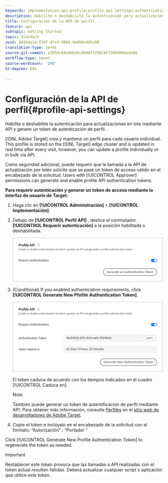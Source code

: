```yaml
---
keywords: implementation;api;profile;profile api settings;authentication token
description: Habilite o deshabilite la autenticación para actualizaciones en lote mediante API y genere un token de autenticación de perfil.
title: Configuración de la API de perfil
feature: api
subtopic: Getting Started
topic: Standard
uuid: 481b4a14-f10f-47cd-988d-9e6b8c4d5c00
translation-type: tm+mt
source-git-commit: e203dc94e9bb34c4090f5795cbf73869808ada88
workflow-type: tm+mt
source-wordcount: '248'
ht-degree: 64%

---
```



# Configuración de la API de perfil{#profile-api-settings}

Habilite o deshabilite la autenticación para actualizaciones en lote mediante API y genere un token de autenticación de perfil.

[!DNL Adobe Target] crea y mantiene un perfil para cada usuario individual. This profile is stored on the [!DNL Target] edge cluster and is updated in real time after every visit, however, you can update a profile individually or in bulk via API.

Como seguridad adicional, puede requerir que la llamada a la API de actualización por lotes solicite que se pase un token de acceso válido en el encabezado de la solicitud. Users with [!UICONTROL Approver] permissions can generate and enable profile API authentication tokens.

**Para requerir autenticación y generar un token de acceso mediante la interfaz de usuario de Target:**

1. Haga clic en **[!UICONTROL Administración]** > **[!UICONTROL Implementación]**.
1. Debajo de **[!UICONTROL Perfil API]** , deslice el conmutador **[!UICONTROL Requerir autenticación]** a la posición habilitada o deshabilitada.

   ![](assets/profile_api_settings.png)

1. (Conditional) If you enabled authentication requirements, click **[!UICONTROL Generate New Pfofile Authentication Token]**.

   ![](assets/profile_api_settings_2.png)

   El token caduca de acuerdo con los tiempos indicados en el cuadro [!UICONTROL Caduca en].

   >[!NOTE]
   >
   >También puede generar un token de autentificación de perfil mediante API. Para obtener más información, consulte [Perfiles](https://developers.adobetarget.com/api/#profiles) en el [sitio web de desarrolladores de Adobe Target](https://developers.adobetarget.com/).

1. Copie el token e inclúyalo en el encabezado de la solicitud con el formato: “Autorización” : “Portador ”

Click [!UICONTROL Generate New Profile Authentication Token] to regenerate the token as needed.

>[!IMPORTANT]
>
>Restablecer este token provoca que las llamadas a API realizadas con el token actual resulten fallidas. Deberá actualizar cualquier script o aplicación que utilice este token.
